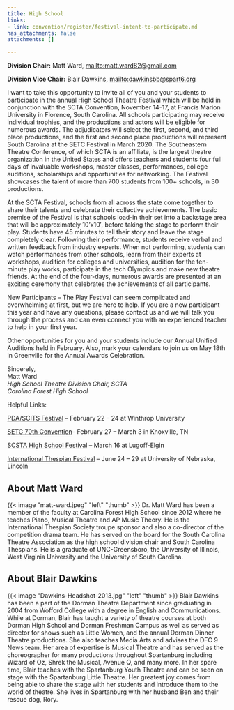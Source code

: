 ```yaml
---
title: High School
links:
- link: convention/register/festival-intent-to-participate.md
has_attachments: false
attachments: []

---
```

**Division Chair:** Matt Ward, <mailto:matt.ward82@gmail.com>

**Division Vice Chair:** Blair Dawkins, <mailto:dawkinsbb@spart6.org>

I want to take this opportunity to invite all of you and your students to participate in the annual High School Theatre Festival which will be held in conjunction with the SCTA Convention, November 14-17, at Francis Marion University in Florence, South Carolina. All schools participating may receive individual trophies, and the productions and actors will be eligible for numerous awards. The adjudicators will select the first, second, and third place productions, and the first and second place productions will represent South Carolina at the SETC Festival in March 2020. The Southeastern Theatre Conference, of which SCTA is an affiliate, is the largest theatre organization in the United States and offers teachers and students four full days of invaluable workshops, master classes, performances, college auditions, scholarships and opportunities for networking. The Festival showcases the talent of more than 700 students from 100+ schools, in 30 productions.

At the SCTA Festival, schools from all across the state come together to share their talents and celebrate their collective achievements. The basic premise of the Festival is that schools load-in their set into a backstage area that will be approximately 10’x10′, before taking the stage to perform their play. Students have 45 minutes to tell their story and leave the stage completely clear. Following their performance, students receive verbal and written feedback from industry experts. When not performing, students can watch performances from other schools, learn from their experts at workshops, audition for colleges and universities, audition for the ten-minute play works, participate in the tech Olympics and make new theatre friends. At the end of the four-days, numerous awards are presented at an exciting ceremony that celebrates the achievements of all participants.

New Participants – The Play Festival can seem complicated and overwhelming at first, but we are here to help. If you are a new participant this year and have any questions, please contact us and we will talk you through the process and can even connect you with an experienced teacher to help in your first year.

Other opportunities for you and your students include our Annual Unified Auditions held in February. Also, mark your calendars to join us on May 18th in Greenville for the Annual Awards Celebration.

Sincerely,\
Matt Ward\
_High School Theatre Division Chair, SCTA_\
_Carolina Forest High School_

Helpful Links:

[PDA/SCITS Festival](https://www.pdascits.org/) – February 22 – 24 at Winthrop University

[SETC 70th Convention](https://www.setc.org/convention/)– February 27 – March 3 in Knoxville, TN

[SCSTA High School Festival](http://www.scsta.org/high-school.html) – March 16 at Lugoff-Elgin

[International Thespian Festival](https://www.schooltheatre.org/itf2019/home) – June 24 – 29 at University of Nebraska, Lincoln

## About Matt Ward

{{< image "matt-ward.jpeg" "left" "thumb" >}} Dr. Matt Ward has been a member of the faculty at Carolina Forest High School since 2012 where he teaches Piano, Musical Theatre and AP Music Theory. He is the International Thespian Society troupe sponsor and also a co-director of the competition drama team. He has served on the board for the South Carolina Theatre Association as the high school division chair and South Carolina Thespians. He is a graduate of UNC-Greensboro, the University of Illinois, West Virginia University and the University of South Carolina.​

## About Blair Dawkins

{{< image "Dawkins-Headshot-2013.jpg" "left" "thumb" >}} Blair Dawkins has been a part of the Dorman Theatre Department since graduating in 2004 from Wofford College with a degree in English and Communications. While at Dorman, Blair has taught a variety of theatre courses at both Dorman High School and Dorman Freshman Campus as well as served as director for shows such as Little Women, and the annual Dorman Dinner Theatre productions. She also teaches Media Arts and advises the DFC 9 News team. Her area of expertise is Musical Theatre and has served as the choreographer for many productions throughout Spartanburg including Wizard of Oz, Shrek the Musical, Avenue Q, and many more. In her spare time, Blair teaches with the Spartanburg Youth Theatre and can be seen on stage with the Spartanburg Little Theatre. Her greatest joy comes from being able to share the stage with her students and introduce them to the world of theatre. She lives in Spartanburg with her husband Ben and their rescue dog, Rory.